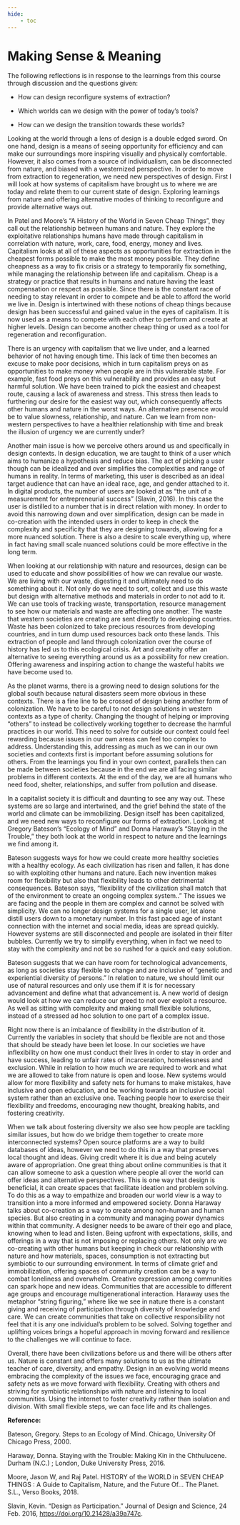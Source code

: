 ```yaml
---
hide:
    - toc
---
```


# Making Sense & Meaning

The following reflections is in response to the learnings from this course through discussion and the questions given:

* How can design reconfigure systems of extraction?

* Which worlds can we design with the power of today’s tools?

* How can we design the transition towards these worlds?


Looking at the world through a lens of design is a double edged sword. On one hand, design is a means of seeing opportunity for efficiency and can make our surroundings more inspiring visually and physically comfortable. However, it also comes from a source of individualism, can be disconnected from nature, and biased with a westernized perspective. In order to move from extraction to regeneration, we need new perspectives of design. First I will look at how systems of capitalism have brought us to where we are today and relate them to our current state of design. Exploring learnings from nature and offering alternative modes of thinking to reconfigure and provide alternative ways out. 

In Patel and Moore’s “A History of the World in Seven Cheap Things”, they call out the relationship between humans and nature. They explore the exploitative relationships humans have made through capitalism in correlation with nature, work, care, food, energy, money and lives. Capitalism looks at all of these aspects as opportunities for extraction in the cheapest forms possible to make the most money possible. They define cheapness as a way to fix crisis or a strategy to temporarily fix something, while managing the relationship between life and capitalism. Cheap is a strategy or practice that results in humans and nature having the least compensation or respect as possible. Since there is the constant race of needing to stay relevant in order to compete and be able to afford the world we live in. Design is intertwined with these notions of cheap things because design has been successful and gained value in the eyes of capitalism. It is now used as a means to compete with each other to perform and create at higher levels. Design can become another cheap thing or used as a tool for regeneration and reconfiguration. 

There is an urgency with capitalism that we live under, and a learned behavior of not having enough time. This lack of time then becomes an excuse to make poor decisions, which in turn capitalism preys on as opportunities to make money when people are in this vulnerable state. For example, fast food preys on this vulnerability and provides an easy but harmful solution. We have been trained to pick the easiest and cheapest route, causing a lack of awareness and stress. This stress then leads to furthering our desire for the easiest way out, which consequently affects other humans and nature in the worst ways. An alternative presence would be to value slowness, relationship, and nature. Can we learn from non-western perspectives to have a healthier relationship with time and break the illusion of urgency we are currently under? 

Another main issue is how we perceive others around us and specifically in design contexts. In design education, we are taught to think of a user which aims to humanize a hypothesis and reduce bias. The act of picking a user though can be idealized and over simplifies the complexities and range of humans in reality. In terms of marketing, this user is described as an ideal target audience that can have an ideal race, age, and gender attached to it. In digital products, the number of users are looked at as “the unit of a measurement for entrepreneurial success” (Slavin, 2016). In this case the user is distilled to a number that is in direct relation with money. In order to avoid this narrowing down and over simplification, design can be made in co-creation with the intended users in order to keep in check the complexity and specificity that they are designing towards, allowing for a more nuanced solution. There is also a desire to scale everything up, where in fact having small scale nuanced solutions could be more effective in the long term.

When looking at our relationship with nature and resources, design can be used to educate and show possibilities of how we can revalue our waste. We are living with our waste, digesting it and ultimately need to do something about it. Not only do we need to sort, collect and use this waste but design with alternative methods and materials in order to not add to it. We can use tools of tracking waste, transportation, resource management to see how our materials and waste are affecting one another. The waste that western societies are creating are sent directly to developing countries. Waste has been colonized to take precious resources from developing countries, and in turn dump used resources back onto these lands. This extraction of people and land through colonization over the course of history has led us to this ecological crisis. Art and creativity offer an alternative to seeing everything around us as a possibility for new creation. Offering awareness and inspiring action to change the wasteful habits we have become used to.

As the planet warms, there is a growing need to design solutions for the global south because natural disasters seem more obvious in these contexts. There is a fine line to be crossed of design being another form of colonization. We have to be careful to not design solutions in  western contexts as a type of charity. Changing the thought of helping or improving “others” to instead be collectively working together to decrease the harmful practices in our world. This need to solve for outside our context could feel rewarding because issues in our own areas can feel too complex to address. Understanding this, addressing as much as we can in our own societies and contexts first is important before assuming solutions for others. From the learnings you find in your own context, parallels then can be made between societies because in the end we are all facing similar problems in different contexts. At the end of the day, we are all humans who need food, shelter, relationships, and suffer from pollution and disease. 

In a capitalist society it is difficult and daunting to see any way out. These systems are so large and intertwined, and the grief behind the state of the world and climate can be immobilizing. Design itself has been capitalized, and we need new ways to reconfigure our forms of extraction. Looking at Gregory Bateson’s “Ecology of Mind” and Donna Haraway’s “Staying in the Trouble,” they both look at the world in respect to nature and the learnings we find among it. 

Bateson suggests ways for how we could create more healthy societies with a healthy ecology. As each civilization has risen and fallen, it has done so with exploiting other humans and nature. Each new invention makes room for flexibility but also that flexibility leads to other detrimental consequences. Bateson says, “flexibility of the civilization shall match that of the environment to create an ongoing complex system..” The issues we are facing and the people in them are complex and cannot be solved with simplicity. We can no longer design systems for a single user, let alone distill users down to a monetary number. In this fast paced age of instant connection with the internet and social media, ideas are spread quickly. However systems are still disconnected and people are isolated in their filter bubbles. Currently we try to simplify everything, when in fact we need to stay with the complexity and not be so rushed for a quick and easy solution. 

Bateson suggests that we can have room for technological advancements, as long as societies stay flexible to change and are inclusive of “genetic and experiential diversity of persons.” In relation to nature, we should limit our use of natural resources and only use them if it is for necessary advancement and define what that advancement is. A new world of design would look at how we can reduce our greed to not over exploit a resource. As well as sitting with complexity and making small flexible solutions, instead of a stressed ad hoc solution to one part of a complex issue. 

Right now there is an imbalance of flexibility in the distribution of it. Currently the variables in society that should be flexible are not and those that should be steady have been let loose. In our societies we have inflexibility on how one must conduct their lives in order to stay in order and have success, leading to unfair rates of incarceration, homelessness and exclusion. While in relation to how much we are required to work and what we are allowed to take from nature is open and loose. New systems would allow for more flexibility and safety nets for humans to make mistakes, have inclusive and open education, and be working towards an inclusive social system rather than an exclusive one. Teaching people how to exercise their flexibility and freedoms, encouraging new thought, breaking habits, and fostering creativity. 

When we talk about fostering diversity we also see how people are tackling similar issues, but how do we bridge them together to create more interconnected systems? Open source platforms are a way to build databases of ideas, however we need to do this in a way that preserves local thought and ideas. Giving credit where it is due and being acutely aware of appropriation. One great thing about online communities is that it can allow someone to ask a question where people all over the world can offer ideas and alternative perspectives. This is one way that design is beneficial, it can create spaces that facilitate ideation and problem solving. To do this as a way to empathize and broaden our world view is a way to transition into a more informed and empowered society. 
Donna Haraway talks about co-creation as a way to create among non-human and human species. But also creating in a community and managing power dynamics within that community. A designer needs to be aware of their ego and place, knowing when to lead and listen. Being upfront with expectations, skills, and offerings in a way that is not imposing or replacing others. Not only are we co-creating with other humans but keeping in check our relationship with nature and how materials, spaces, consumption is not extracting but symbiotic to our surrounding environment. 
In terms of climate grief and immobilization, offering spaces of community creation can be a way to combat loneliness and overwhelm. Creative expression among communities can spark hope and new ideas. Communities that are accessible to different age groups and encourage multigenerational interaction. Haraway uses the metaphor “string figuring,” where like we see in nature there is a constant giving and receiving of participation through diversity of knowledge and care. We can create communities that take on collective responsibility not feel that it is any one individual’s problem to be solved. Solving together and uplifting voices brings a hopeful approach in moving forward and resilience to the challenges we will continue to face. 

Overall, there have been civilizations before us and there will be others after us. Nature is constant and offers many solutions to us as the ultimate teacher of care, diversity, and empathy. Design in an evolving world means embracing the complexity of the issues we face, encouraging grace and safety nets as we move forward with flexibility. Creating with others and striving for symbiotic relationships with nature and listening to local communities. Using the internet to foster creativity rather than isolation and division. With small flexible steps, we can face life and its challenges.  

**Reference:**

Bateson, Gregory. Steps to an Ecology of Mind. Chicago, University Of Chicago Press, 2000.

Haraway, Donna. Staying with the Trouble: Making Kin in the Chthulucene. Durham (N.C.) ; London, Duke University Press, 2016.

Moore, Jason W, and Raj Patel. HISTORY of the WORLD in SEVEN CHEAP THINGS : A Guide to Capitalism, Nature, and the Future Of... The Planet. S.L., Verso Books, 2018.

Slavin, Kevin. “Design as Participation.” Journal of Design and Science, 24 Feb. 2016, https://doi.org/10.21428/a39a747c.



